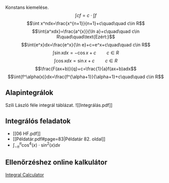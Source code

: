 Konstans kiemelése.
$$\int{cf}=c\cdot\int{f}$$
$$\int x^ndx=\frac{x^{n+1}}{n+1}+c\quad\quad c\in R$$
$$\int{a^xdx}=\frac{a^{x}}{\ln a}+c\quad\quad c\in R\quad\quad\text{Ezért:}$$
$$\int{e^x}dx=\frac{e^x}{\ln e}+c=e^x+c\quad\quad c\in R$$
$$\int{\sin x}dx=-\cos x+c\quad\quad c\in R$$
$$\int\cos xdx=\sin x + c\quad\quad c\in R$$
$$\frac{F(ax+b)}{q}+c=\frac{1}{a}f(ax+b)adx$$
$$\int{f^\alpha(x)}dx=\frac{f^{\alpha+1}}{\alpha+1}+c\quad\quad c\in R$$
## Alapintegrálok
Szili László féle integrál táblázat.
![[Integrálás.pdf]]
## Integrálós feladatok
- [[06 HF.pdf]]
- [[Példatár.pdf#page=83|Példatár 82. oldal]]
- $\int_{-\pi}^{\pi}{\cos^4(x)\cdot\sin^2(x)}dx$
## Ellenőrzéshez online kalkulátor
[Integral Calculator](https://www.integral-calculator.com)